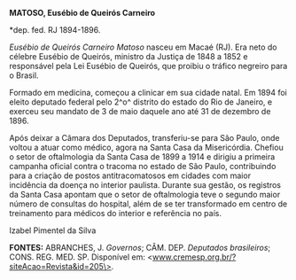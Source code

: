 **MATOSO, Eusébio de Queirós Carneiro**

\*dep. fed. RJ 1894-1896.

*Eusébio de Queirós Carneiro Matoso* nasceu em Macaé (RJ). Era neto do
célebre Eusébio de Queirós, ministro da Justiça de 1848 a 1852 e
responsável pela Lei Eusébio de Queirós, que proibiu o tráfico negreiro
para o Brasil.

Formado em medicina, começou a clinicar em sua cidade natal. Em 1894 foi
eleito deputado federal pelo 2^o^ distrito do estado do Rio de Janeiro,
e exerceu seu mandato de 3 de maio daquele ano até 31 de dezembro de
1896.

Após deixar a Câmara dos Deputados, transferiu-se para São Paulo, onde
voltou a atuar como médico, agora na Santa Casa da Misericórdia. Chefiou
o setor de oftalmologia da Santa Casa de 1899 a 1914 e dirigiu a
primeira campanha oficial contra o tracoma no estado de São Paulo,
contribuindo para a criação de postos antitracomatosos em cidades com
maior incidência da doença no interior paulista. Durante sua gestão, os
registros da Santa Casa apontam que o setor de oftalmologia teve o
segundo maior número de consultas do hospital, além de se ter
transformado em centro de treinamento para médicos do interior e
referência no país.

Izabel Pimentel da Silva

**FONTES:** ABRANCHES, J. *Governos*; CÂM. DEP. *Deputados brasileiros*;
CONS. REG. MED. SP. Disponível em:
\<www.cremesp.org.br/?siteAcao=Revista&id=205\>.

